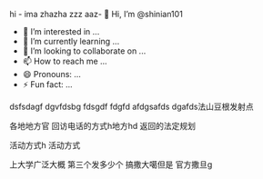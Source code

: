 hi - ima zhazha zzz aaz- 👋 Hi, I’m @shinian101
- 👀 I’m interested in ...
- 🌱 I’m currently learning ...
- 💞️ I’m looking to collaborate on ...
- 📫 How to reach me ...
- 😄 Pronouns: ...
- ⚡ Fun fact: ...

<!---
shinian101/shinian101 is a ✨ special ✨ repository because its `README.md` (this file) appears on your GitHub profile.
You can click the Preview link to take a look at your changes.
--->

dsfsdagf
dgvfdsbg
fdsgdf
fdgfd
afdgsafds
dgafds法山豆根发射点

各地地方官
回访电话的方式h地方hd
返回的法定规划

活动方式h
活动方式



上大学广泛大概
第三个发多少个
搞撒大噶但是
官方撒旦g
